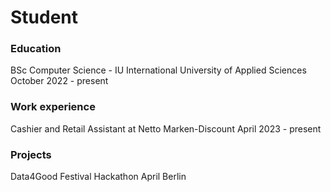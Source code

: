 # Student

### Education
BSc Computer Science - IU International University of Applied Sciences
October 2022 - present

### Work experience
Cashier and Retail Assistant at Netto Marken-Discount
April 2023 - present

### Projects
Data4Good Festival Hackathon 
April Berlin
